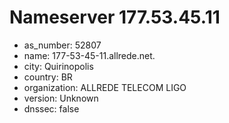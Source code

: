 # Nameserver 177.53.45.11

* as_number: 52807
* name: 177-53-45-11.allrede.net.
* city: Quirinopolis
* country: BR
* organization: ALLREDE TELECOM LIGO
* version: Unknown
* dnssec: false
